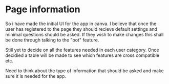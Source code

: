 # Page information

So i have made the initial UI for the app in canva. I believe that once the user has registered to the page they should recieve default settings and minimal questions should be asked. If they wish to make changes this shall be done through talking to the "bot" feature.

Still yet to decide on all the features needed in each user category. Once decidied a table will be made to see which features are cross compatible etc.

Need to think about the type of information that should be asked and make sure it is needed for the app.
